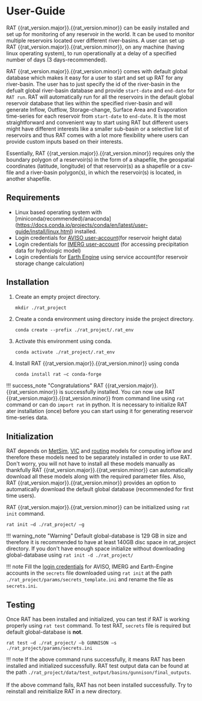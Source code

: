 # User-Guide

RAT {{rat_version.major}}.{{rat_version.minor}} can be easily installed and set up for monitoring of any reservoir in the world. It can be used to monitor multiple reservoirs located over different river-basins. A user can set up RAT {{rat_version.major}}.{{rat_version.minor}}, on any machine (having linux operating system), to run operationally at a delay of a specified number of days (3 days-recommended). 

RAT {{rat_version.major}}.{{rat_version.minor}} comes with default global database which makes it easy for a user to start and set up RAT for any river-basin. The user has to just specify the id of the river-basin in the defualt global river-basin database and provide `start-date` and `end-date` for `RAT run`. RAT will automatically run for all the reservoirs in the default global reservoir database that lies within the specified river-basin and will generate Inflow, Outflow, Storage-change, Surface Area and Evaporation time-series for each reservoir from `start-date` to `end-date`. It is the most straightforward and convenient way to start using RAT but different users might have different interests like a smaller sub-basin or a selective list of reservoirs and thus RAT comes with a lot more flexibility where users can provide custom inputs based on their interests.

Essentially, RAT {{rat_version.major}}.{{rat_version.minor}} requires only the boundary polygon of a reservoir(s) in the form of a shapefile, the geospatial coordinates (latitude, longitude) of that reservoir(s) as a shapefile or a csv-file and a river-basin polygon(s), in which the reservoir(s) is located, in another shapefile.      

## Requirements

+ Linux based operating system with [miniconda(recommended)/anaconda] (https://docs.conda.io/projects/conda/en/latest/user-guide/install/linux.html) installed. 
+ Login credentials for [AVISO user-account](https://www.aviso.altimetry.fr/en/data/data-access/registration-form.html)(for reservoir height data)
+ Login credentials for [IMERG user-account](https://registration.pps.eosdis.nasa.gov/registration/)
(for accessing precipitation data for hydrologic model)
+ Login credentials for [Earth Engine](https://developers.google.com/earth-engine/cloud/earthengine_cloud_project_setup) using service account(for reservoir storage change calculation)


## Installation

1. Create an empty project directory. 
    ```
    mkdir ./rat_project
    ```
2. Create a conda environment using directory inside the project directory.
    ```
    conda create --prefix ./rat_project/.rat_env
    ```
3. Activate this environment using conda.
    ```bash
    conda activate ./rat_project/.rat_env
    ```
4. Install RAT {{rat_version.major}}.{{rat_version.minor}} using conda
    ```
    conda install rat –c conda-forge
    ```

!!! success_note "Congratulations"
    RAT {{rat_version.major}}.{{rat_version.minor}} is successfully installed. You can now use RAT {{rat_version.major}}.{{rat_version.minor}} from command line using `rat` command or can do `import rat` in python. It is necessary to initialize RAT ater installation (once) before you can start using it for generating reservoir time-series data.

## Initialization

RAT depends on [MetSim](https://metsim.readthedocs.io/en/develop/), [VIC](https://vic.readthedocs.io/en/master/) and [routing](https://vic.readthedocs.io/en/vic.4.2.d/Documentation/Routing/RoutingInput/) models for computing inflow and therefore these models need to be separately installed in order to use RAT. Don't worry, you will not have to install all these models manually as thankfully RAT {{rat_version.major}}.{{rat_version.minor}} can automatically download all these models along with the required parameter files. Also, RAT {{rat_version.major}}.{{rat_version.minor}} provides an option to automatically download the default global database (recommended for first time users).  

RAT {{rat_version.major}}.{{rat_version.minor}} can be initialized using `rat init` command.

```
rat init –d ./rat_project/ –g 
```
!!! warning_note "Warning"
    Default global-database is 129 GB in size and therefore it is recommended to have at least 140GB disc space in rat_project directory. If you don't have enough space initialize without downloading global-database using `rat init -d ./rat_project/`

!!! note
    Fill the [login credentials](#Requirements) for AVISO, IMERG and Earth-Engine accounts in the `secrets` file downloaded using `rat init` at the path `./rat_project/params/secrets_template.ini` and rename the file as `secrets.ini`.

## Testing 

Once RAT has been installed and initialized, you can test if RAT is working properly using `rat test` command. To test RAT, `secrets` file is required but default global-database is **not**.
```
rat test –d ./rat_project/ –b GUNNISON –s ./rat_project/params/secrets.ini
```
!!! note 
    If the above command runs successfully, it means RAT has been installed and initialized successfully. RAT test output data can be found at the path `./rat_project/data/test_output/basins/gunnison/final_outputs`.  
    <br> If the above command fails, RAT has not been installed successfully. Try to reinstall and reinitialize RAT in a new directory.

